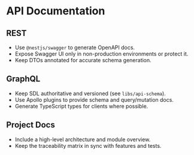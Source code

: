 # API Documentation

## REST
- Use `@nestjs/swagger` to generate OpenAPI docs.
- Expose Swagger UI only in non-production environments or protect it.
- Keep DTOs annotated for accurate schema generation.

## GraphQL
- Keep SDL authoritative and versioned (see `libs/api-schema`).
- Use Apollo plugins to provide schema and query/mutation docs.
- Generate TypeScript types for clients where possible.

## Project Docs
- Include a high-level architecture and module overview.
- Keep the traceability matrix in sync with features and tests.
